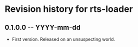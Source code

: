 # Revision history for rts-loader

## 0.1.0.0  -- YYYY-mm-dd

* First version. Released on an unsuspecting world.
